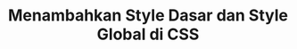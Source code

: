 ---
slug: mengatur-lebar-tinggi-css
title: Menambahkan Style Dasar dan Style Global di CSS
description: Menambahkan Style Dasar dan Style Global di CSS
type: course
course: belajar-css-dasar
publishedAt: 2026-01-09 10:00:00 +0700
---